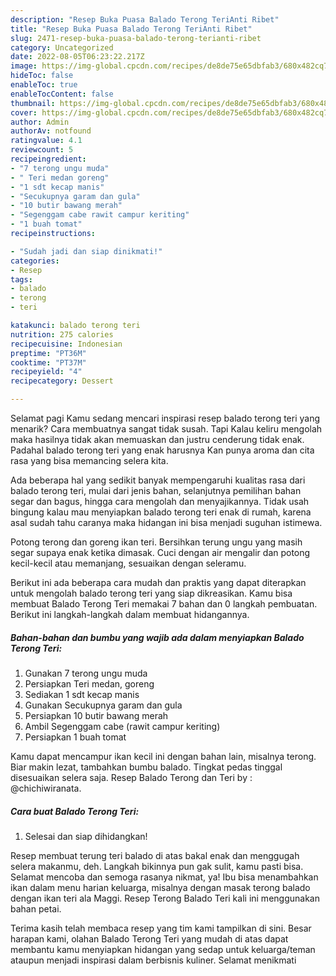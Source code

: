 ```yaml
---
description: "Resep Buka Puasa Balado Terong TeriAnti Ribet"
title: "Resep Buka Puasa Balado Terong TeriAnti Ribet"
slug: 2471-resep-buka-puasa-balado-terong-terianti-ribet
category: Uncategorized
date: 2022-08-05T06:23:22.217Z
image: https://img-global.cpcdn.com/recipes/de8de75e65dbfab3/680x482cq70/balado-terong-teri-foto-resep-utama.jpg
hideToc: false
enableToc: true
enableTocContent: false
thumbnail: https://img-global.cpcdn.com/recipes/de8de75e65dbfab3/680x482cq70/balado-terong-teri-foto-resep-utama.jpg
cover: https://img-global.cpcdn.com/recipes/de8de75e65dbfab3/680x482cq70/balado-terong-teri-foto-resep-utama.jpg
author: Admin
authorAv: notfound
ratingvalue: 4.1
reviewcount: 5
recipeingredient:
- "7 terong ungu muda"
- " Teri medan goreng"
- "1 sdt kecap manis"
- "Secukupnya garam dan gula"
- "10 butir bawang merah"
- "Segenggam cabe rawit campur keriting"
- "1 buah tomat"
recipeinstructions:

- "Sudah jadi dan siap dinikmati!"
categories:
- Resep
tags:
- balado
- terong
- teri

katakunci: balado terong teri 
nutrition: 275 calories
recipecuisine: Indonesian
preptime: "PT36M"
cooktime: "PT37M"
recipeyield: "4"
recipecategory: Dessert

---
```



Selamat pagi Kamu sedang mencari inspirasi resep balado terong teri yang menarik? Cara membuatnya sangat tidak susah. Tapi Kalau keliru mengolah maka hasilnya tidak akan memuaskan dan justru cenderung tidak enak. Padahal balado terong teri yang enak harusnya Kan punya aroma dan cita rasa yang bisa memancing selera kita.


Ada beberapa hal yang sedikit banyak mempengaruhi kualitas rasa dari balado terong teri, mulai dari jenis bahan, selanjutnya pemilihan bahan segar dan bagus, hingga cara mengolah dan menyajikannya. Tidak usah bingung kalau mau menyiapkan balado terong teri enak di rumah, karena asal sudah tahu caranya maka hidangan ini bisa menjadi suguhan istimewa.

Potong terong dan goreng ikan teri. Bersihkan terung ungu yang masih segar supaya enak ketika dimasak. Cuci dengan air mengalir dan potong kecil-kecil atau memanjang, sesuaikan dengan seleramu.


Berikut ini ada beberapa cara mudah dan praktis yang dapat diterapkan untuk mengolah balado terong teri yang siap dikreasikan. Kamu bisa membuat Balado Terong Teri memakai 7 bahan dan 0 langkah pembuatan. Berikut ini langkah-langkah dalam membuat hidangannya.

<!--inarticleads1-->

##### Bahan-bahan dan bumbu yang wajib ada dalam menyiapkan Balado Terong Teri:

1. Gunakan 7 terong ungu muda
1. Persiapkan  Teri medan, goreng
1. Sediakan 1 sdt kecap manis
1. Gunakan Secukupnya garam dan gula
1. Persiapkan 10 butir bawang merah
1. Ambil Segenggam cabe (rawit campur keriting)
1. Persiapkan 1 buah tomat


Kamu dapat mencampur ikan kecil ini dengan bahan lain, misalnya terong. Biar makin lezat, tambahkan bumbu balado. Tingkat pedas tinggal disesuaikan selera saja. Resep Balado Terong dan Teri by : @chichiwiranata. 

<!--inarticleads2-->

##### Cara buat Balado Terong Teri:


1. Selesai dan siap dihidangkan!

Resep membuat terung teri balado di atas bakal enak dan menggugah selera makanmu, deh. Langkah bikinnya pun gak sulit, kamu pasti bisa. Selamat mencoba dan semoga rasanya nikmat, ya! Ibu bisa menambahkan ikan dalam menu harian keluarga, misalnya dengan masak terong balado dengan ikan teri ala Maggi. Resep Terong Balado Teri kali ini menggunakan bahan petai. 

Terima kasih telah membaca resep yang tim kami tampilkan di sini. Besar harapan kami, olahan Balado Terong Teri yang mudah di atas dapat membantu kamu menyiapkan hidangan yang sedap untuk keluarga/teman ataupun menjadi inspirasi dalam berbisnis kuliner. Selamat menikmati
